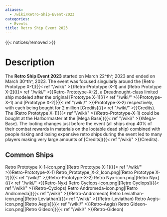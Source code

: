 ```yaml
---
aliases:
  - /wiki/Retro-Ship-Event-2023
categories:
  - Events
title: Retro Ship Event 2023
---
```


{{< notices/removed >}}

<div class="TDiv">

# Description

The **Retro Ship Event 2023** started on March 22^th^, 2023 and ended on March 30^th^, 2023. The event was focused singularly around the [Retro Prototype X-1]({{< ref "/wiki/" >}}Retro-Prototype-X-1) and [Retro Prototype X-2]({{< ref "/wiki/" >}}Retro-Prototype-X-2), a Dreadnought-class limited ship modeled after the original [Prototype X-1]({{< ref "/wiki/" >}}Prototype-X-1) and [Prototype X-2]({{< ref "/wiki/" >}}Prototype-X-2) respectively, with each being bought for 2 million [Credits]({{< ref "/wiki/" >}}Credits). The [Retro Prototype X-1]({{< ref "/wiki/" >}}Retro-Prototype-X-1) could be bought at the Harbormaster at the [Mega Base]({{< ref "/wiki/" >}}Mega-Base). The looting changes just before the event (all ships drop 40% of their combat rewards in materials on the lootable dead ship) combined with people risking and losing expensive retro ships during the event led to many players making very large amounts of [Credits]({{< ref "/wiki/" >}}Credits).

## Common Ships

Retro Prototype X-1-icon.png|[Retro Prototype X-1]({{< ref "/wiki/" >}}Retro-Prototype-X-1) Retro_Prototype_X-2_Icon.png|[Retro Prototype X-2]({{< ref "/wiki/" >}}Retro-Prototype-X-2) Retro Nyx-icon.png|[Retro Nyx]({{< ref "/wiki/" >}}Retro-Nyx) Retro Cyclops-icon.png|[Retro Cyclops]({{< ref "/wiki/" >}}Retro-Cyclops) Retro Andromeda-icon.png|[Retro Andromeda]({{< ref "/wiki/" >}}Retro-Andromeda) Retro Leviathan-icon.png|[Retro Leviathan]({{< ref "/wiki/" >}}Retro-Leviathan) Retro Aegis-icon.png|[Retro Aegis]({{< ref "/wiki/" >}}Retro-Aegis) Retro Gideon-icon.png|[Retro Gideon]({{< ref "/wiki/" >}}Retro-Gideon)

</div>
